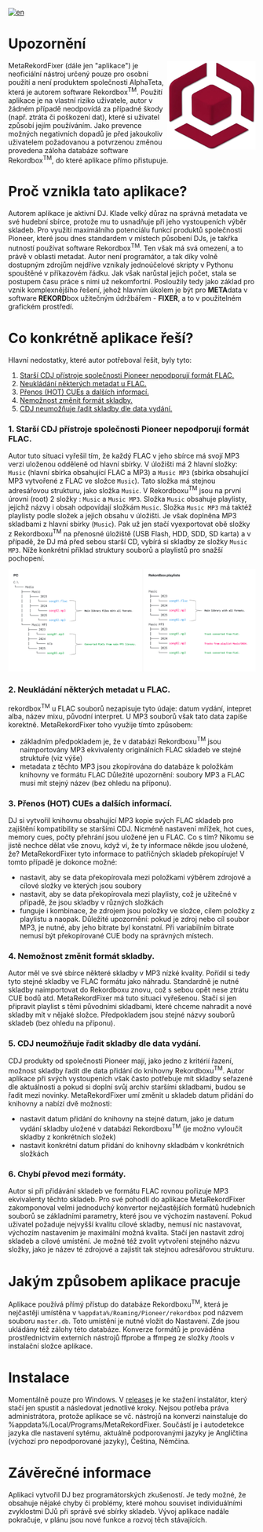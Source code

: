 [![en](https://img.shields.io/badge/en-C2143D?style=plastic&label=jazyk&logoColor=%23ffffff&labelColor=%23C2143D&color=%2387CEEB)](README.md)

# Upozornění
<img alt="logo" src="media/MetaRekordFixer_logo_transparent.png" align="right" width="180">
MetaRekordFixer (dále jen "aplikace") je neoficiální nástroj určený pouze pro osobní použití a není produktem společnosti AlphaTeta, která je autorem software Rekordbox<sup>TM</sup>. Použití aplikace je na vlastní riziko uživatele, autor v žádném případě neodpovídá za případné škody (např. ztráta či poškození dat), které si uživatel způsobí jejím používáním. Jako prevence možných negativních dopadů je před jakoukoliv uživatelem požadovanou a potvrzenou změnou provedena záloha databáze software Rekordbox<sup>TM</sup>, do které aplikace přímo přistupuje.

# Proč vznikla tato aplikace?

Autorem aplikace je aktivní DJ. Klade velký důraz na správná metadata ve své hudební sbírce, protože mu to usnadňuje při jeho vystoupeních výběr skladeb. Pro využití maximálního potenciálu funkcí produktů společnosti Pioneer, které jsou dnes standardem v místech působení DJs, je takřka nutností používat software Rekordbox<sup>TM</sup>. Ten však má svá omezení, a to právě v oblasti metadat. Autor není programátor, a tak díky volně dostupným zdrojům nejdříve vznikaly jednoúčelové skripty v Pythonu spouštěné v příkazovém řádku. Jak však narůstal jejich počet, stala se postupem času práce s nimi už nekomfortní. Posloužily tedy jako základ pro vznik komplexnějšího řešení, jehož hlavním úkolem je být pro **META**data v software **REKORD**box užitečným údržbářem - **FIXER**, a to v použitelném grafickém prostředí.

# Co konkrétně aplikace řeší?

Hlavní nedostatky, které autor potřeboval řešit, byly tyto:
1. [Starší CDJ přístroje společnosti Pioneer nepodporují formát FLAC.](#1-starší-cdj-přístroje-společnosti-pioneer-nepodporují-formát-flac)
2. [Neukládání některých metadat u FLAC.](#2-neukládání-některých-metadat-u-flac)
3. [Přenos (HOT) CUEs a dalších informací.](#3-přenos-hot-cues-a-dalších-informací)
4. [Nemožnost změnit formát skladby.](#4-nemožnost-změnit-formát-skladby)
5. [CDJ neumožňuje řadit skladby dle data vydání.](#5-cdj-neumožňuje-řadit-skladby-dle-data-vydání)


### 1. Starší CDJ přístroje společnosti Pioneer nepodporují formát FLAC.

Autor tuto situaci vyřešil tím, že každý FLAC v jeho sbírce má svojí MP3 verzi uloženou odděleně od hlavní sbírky. V úložišti má 2 hlavní složky: `Music` (hlavní sbírka obsahující FLAC a MP3) a `Music MP3` (sbírka obsahující MP3 vytvořené z FLAC ve složce `Music`). Tato složka má stejnou adresářovou strukturu, jako složka `Music`. V Rekordboxu<sup>TM</sup> jsou na první úrovni (root) 2 složky : `Music` a `Music MP3`. Složka `Music` obsahuje playlisty, jejichž názvy i obsah odpovídají složkám `Music`. Složka `Music MP3` má taktéž playlisty podle složek a jejich obsahu v úložišti. Je však doplněna MP3 skladbami z hlavní sbírky (`Music`). Pak už jen stačí vyexportovat obě složky z Rekordboxu<sup>TM</sup> na přenosné úložiště (USB Flash, HDD, SDD, SD karta) a v případě, že DJ má před sebou starší CD, vybírá si skladby ze složky `Music MP3`. Níže konkrétní příklad struktury souborů a playlistů pro snažší pochopení.

<img alt="Files & playlist structure" src="media/files_and_playlists_structure.png">

### 2. Neukládání některých metadat u FLAC.

rekordbox<sup>TM</sup> u FLAC souborů nezapisuje tyto údaje: datum vydání, intepret alba, název mixu, původní interpret. U MP3 souborů však tato data zapíše korektně. MetaRekordFixer toho využije tímto způsobem:
- základním předpokladem je, že v databázi Rekordboxu<sup>TM</sup> jsou naimportovány MP3 ekvivalenty originálních FLAC skladeb ve stejné struktuře (viz výše)
- metadata z těchto MP3 jsou zkopírována do databáze k položkám knihovny ve formátu FLAC
Důležité upozornění: soubory MP3 a FLAC musí mít stejný název (bez ohledu na příponu).

### 3. Přenos (HOT) CUEs a dalších informací.

DJ si vytvořil knihovnu obsahující MP3 kopie svých FLAC skladeb pro zajištění kompatibility se staršími CDJ. Nicméně nastavení mřížek, hot cues, memory cues, počty přehrání jsou uložené jen u FLAC. Co s tím? Nikomu se jistě nechce dělat vše znovu, když ví, že ty informace někde jsou uložené, že? MetaRekordFixer tyto informace to patřičných skladeb překopíruje! V tomto případě je dokonce možné:
- nastavit, aby se data překopírovala mezi položkami výběrem zdrojové a cílové složky ve kterých jsou soubory
- nastavit, aby se data překopírovala mezi playlisty, což je užitečné v případě, že jsou skladby v různých složkách
- funguje i kombinace, že zdrojem jsou položky ve složce, cílem položky z playlistu a naopak.
Důležité upozornění: pokud je zdroj nebo cíl soubor MP3, je nutné, aby jeho bitrate byl konstatní. Při variabilním bitrate nemusí být překopírované CUE body na správných místech.

### 4. Nemožnost změnit formát skladby.

Autor měl ve své sbírce některé skladby v MP3 nízké kvality. Pořídil si tedy tyto stejné skladby ve FLAC formátu jako náhradu. Standardně je nutné skladby naimportovat do Rekordboxu znovu, což s sebou opět nese ztrátu CUE bodů atd. MetaRekordFixer má tuto situaci vyřešenou. Stačí si jen připravit playlist s těmi původními skladbami, které chceme nahradit a nové skladby mít v nějaké složce. Předpokladem jsou stejné názvy souborů skladeb (bez ohledu na příponu). 

### 5. CDJ neumožňuje řadit skladby dle data vydání.

CDJ produkty od společnosti Pioneer mají, jako jedno z kritérií řazení, možnost skladby řadit dle data přidání do knihovny Rekordboxu<sup>TM</sup>. Autor aplikace při svých vystoupeních však často potřebuje mít skladby seřazené dle aktuálnosti a pokud si doplní svůj archiv staršími skladbami, budou se řadit mezi novinky. MetaRekordFixer umí změnit u skladeb datum přidání do knihovny a nabízí dvě možnosti:
- nastavit datum přidání do knihovny na stejné datum, jako je datum vydání skladby uložené v databázi Rekordboxu<sup>TM</sup> (je možno vyloučit skladby z konkrétních složek)
- nastavit konkrétní datum přidání do knihovny skladbám v konkrétních složkách

### 6. Chybí převod mezi formáty.

Autor si při přidávání skladeb ve formátu FLAC rovnou pořizuje MP3 ekvivalenty těchto skladeb. Pro své pohodlí do aplikace MetaRekordFixer zakomponoval velmi jednoduchý konvertor nejčastějších formátů hudebních souborů se základními parametry, které jsou ve výchozím nastavení. Pokud uživatel požaduje nejvyšší kvalitu cílové skladby, nemusí nic nastavovat, výchozím nastavením je maximální možná kvalita. Stačí jen nastavit zdroj skladeb a cílové umístění. Je možné též zvolit vytvoření stejného názvu složky, jako je název té zdrojové a zajistit tak stejnou adresářovou strukturu.

# Jakým způsobem aplikace pracuje

Aplikace používá přímý přístup do databáze Rekordboxu<sup>TM</sup>, která je nejčastěji umístěna v `%appdata%/Roaming/Pioneer/rekordbox` pod názvem souboru `master.db`. Toto umístění je nutné vložit do Nastavení. Zde jsou ukládány též zálohy této databáze. Konverze formátů je prováděna prostřednictvím externích nástrojů ffprobe a ffmpeg ze složky /tools v instalační složce aplikace.

# Instalace

Momentálně pouze pro Windows. V [releases](../../releases/latest) je ke stažení instalátor, který stačí jen spustit a následovat jednotlivé kroky. Nejsou potřeba práva administrátora, protože aplikace se vč. nástrojů na konverzi nainstaluje do %appdata%/Local/Programs/MetaRekordFixer. Součástí je i autodetekce jazyka dle nastavení sytému, aktuálně podporovanými jazyky je Angličtina (výchozí pro nepodporované jazyky), Čeština, Němčina.

# Závěrečné informace
Aplikaci vytvořil DJ bez programátorských zkušeností. Je tedy možné, že obsahuje nějaké chyby či problémy, které mohou souviset individuálními zvyklostmi DJů při správě své sbírky skladeb. Vývoj aplikace nadále pokračuje, v plánu jsou nové funkce a rozvoj těch stávajících.




